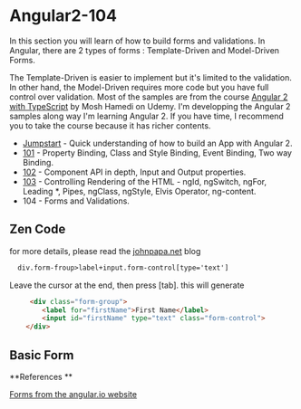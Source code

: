 # Angular2-104
In this section you will learn of how to build forms and validations. In Angular, there are 2 types of forms : Template-Driven and
Model-Driven Forms.

The Template-Driven is easier to implement but it's limited to the validation. In other hand, the Model-Driven requires more code but you have full control over validation.
Most of the samples are from the course [Angular 2 with TypeScript](https://www.udemy.com/angular-2-tutorial-for-beginners/learn/v4/overview) by Mosh Hamedi on Udemy.
I'm developping the Angular 2 samples along way I'm learning Angular 2. If you have time, I recommend you to take the course because it has richer contents.

- [Jumpstart](https://github.com/dacho68/Angular2-Jumpstart) - Quick understanding of how to build an App with Angular 2.
- [101](https://github.com/dacho68/Angular2-101) - Property Binding, Class and Style Binding, Event Binding, Two way Binding.
- [102](https://github.com/dacho68/Angular2-102) - Component API in depth, Input and Output properties.
- [103](https://github.com/dacho68/Angular2-103) - Controlling Rendering of the HTML - ngId, ngSwitch, ngFor, Leading *, Pipes, ngClass, ngStyle, Elvis Operator, ng-content. 
- 104 - Forms and Validations.

## Zen Code

for more details, please read the [johnpapa.net](https://johnpapa.net/zen-coding-in-visual-studio-2012/) blog
``` html
  div.form-froup>label+input.form-control[type='text']
```
Leave the cursor at the end, then press [tab]. this will generate

``` html
     <div class="form-group">
        <label for="firstName">First Name</label>
        <input id="firstName" type="text" class="form-control">
    </div>
```



## Basic Form

**References **

[Forms from the angular.io website](https://angular.io/docs/ts/latest/guide/forms.html)